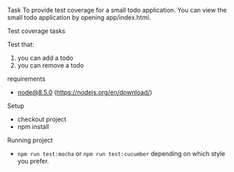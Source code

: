 Task
To provide test coverage for a small todo application. You can view the small todo application by opening app/index.html.

Test coverage tasks

Test that:
1. you can add a todo
2. you can remove a todo

requirements
- node@8.5.0 (https://nodejs.org/en/download/)

Setup
- checkout project
- npm install

Running project
- `npm run test:mocha` or `npm run test:cucumber` depending on which style you prefer. 